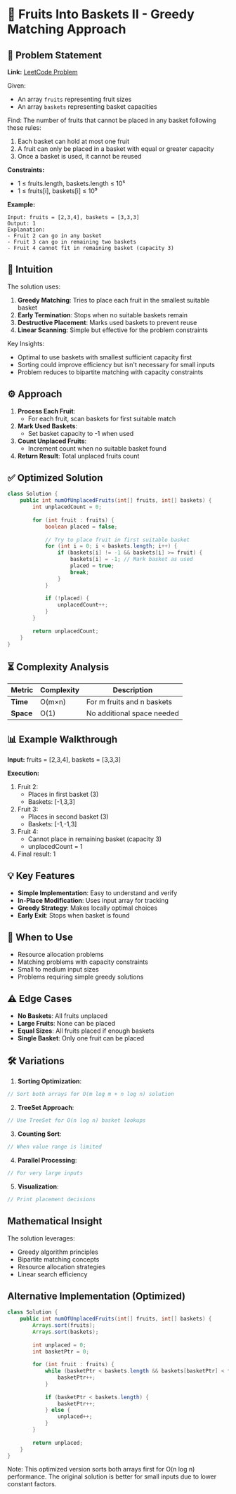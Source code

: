 # 🧺 Fruits Into Baskets II - Greedy Matching Approach

## 📜 Problem Statement
**Link:** [LeetCode Problem](https://leetcode.com/problems/fruits-into-baskets-ii/description/?envType=daily-question&envId=2025-08-05)

Given:
- An array `fruits` representing fruit sizes
- An array `baskets` representing basket capacities

Find:
The number of fruits that cannot be placed in any basket following these rules:
1. Each basket can hold at most one fruit
2. A fruit can only be placed in a basket with equal or greater capacity
3. Once a basket is used, it cannot be reused

**Constraints:**
- 1 ≤ fruits.length, baskets.length ≤ 10⁵
- 1 ≤ fruits[i], baskets[i] ≤ 10⁹

**Example:**
```text
Input: fruits = [2,3,4], baskets = [3,3,3]
Output: 1
Explanation:
- Fruit 2 can go in any basket
- Fruit 3 can go in remaining two baskets
- Fruit 4 cannot fit in remaining basket (capacity 3)
```

## 🧠 Intuition
The solution uses:
1. **Greedy Matching**: Tries to place each fruit in the smallest suitable basket
2. **Early Termination**: Stops when no suitable baskets remain
3. **Destructive Placement**: Marks used baskets to prevent reuse
4. **Linear Scanning**: Simple but effective for the problem constraints

Key Insights:
- Optimal to use baskets with smallest sufficient capacity first
- Sorting could improve efficiency but isn't necessary for small inputs
- Problem reduces to bipartite matching with capacity constraints

## ⚙️ Approach
1. **Process Each Fruit**:
   - For each fruit, scan baskets for first suitable match
2. **Mark Used Baskets**:
   - Set basket capacity to -1 when used
3. **Count Unplaced Fruits**:
   - Increment count when no suitable basket found
4. **Return Result**: Total unplaced fruits count

## ✅ Optimized Solution
```java
class Solution {
    public int numOfUnplacedFruits(int[] fruits, int[] baskets) {
        int unplacedCount = 0;
        
        for (int fruit : fruits) {
            boolean placed = false;
            
            // Try to place fruit in first suitable basket
            for (int i = 0; i < baskets.length; i++) {
                if (baskets[i] != -1 && baskets[i] >= fruit) {
                    baskets[i] = -1; // Mark basket as used
                    placed = true;
                    break;
                }
            }
            
            if (!placed) {
                unplacedCount++;
            }
        }
        
        return unplacedCount;
    }
}
```

## ⏳ Complexity Analysis
| Metric          | Complexity       | Description |
|-----------------|------------------|-------------|
| **Time**        | O(m×n)           | For m fruits and n baskets |
| **Space**       | O(1)             | No additional space needed |

## 📊 Example Walkthrough
**Input:** fruits = [2,3,4], baskets = [3,3,3]

**Execution:**
1. Fruit 2:
   - Places in first basket (3)
   - Baskets: [-1,3,3]
2. Fruit 3:
   - Places in second basket (3)
   - Baskets: [-1,-1,3]
3. Fruit 4:
   - Cannot place in remaining basket (capacity 3)
   - unplacedCount = 1
4. Final result: 1

## 💡 Key Features
- **Simple Implementation**: Easy to understand and verify
- **In-Place Modification**: Uses input array for tracking
- **Greedy Strategy**: Makes locally optimal choices
- **Early Exit**: Stops when basket is found

## 🚀 When to Use
- Resource allocation problems
- Matching problems with capacity constraints
- Small to medium input sizes
- Problems requiring simple greedy solutions

## ⚠️ Edge Cases
- **No Baskets**: All fruits unplaced
- **Large Fruits**: None can be placed
- **Equal Sizes**: All fruits placed if enough baskets
- **Single Basket**: Only one fruit can be placed

## 🛠 Variations
1. **Sorting Optimization**:
```java
// Sort both arrays for O(m log m + n log n) solution
```

2. **TreeSet Approach**:
```java
// Use TreeSet for O(n log n) basket lookups
```

3. **Counting Sort**:
```java
// When value range is limited
```

4. **Parallel Processing**:
```java
// For very large inputs
```

5. **Visualization**:
```java
// Print placement decisions
```

## Mathematical Insight
The solution leverages:
- Greedy algorithm principles
- Bipartite matching concepts
- Resource allocation strategies
- Linear search efficiency

## Alternative Implementation (Optimized)
```java
class Solution {
    public int numOfUnplacedFruits(int[] fruits, int[] baskets) {
        Arrays.sort(fruits);
        Arrays.sort(baskets);
        
        int unplaced = 0;
        int basketPtr = 0;
        
        for (int fruit : fruits) {
            while (basketPtr < baskets.length && baskets[basketPtr] < fruit) {
                basketPtr++;
            }
            
            if (basketPtr < baskets.length) {
                basketPtr++;
            } else {
                unplaced++;
            }
        }
        
        return unplaced;
    }
}
```
Note: This optimized version sorts both arrays first for O(n log n) performance. The original solution is better for small inputs due to lower constant factors.